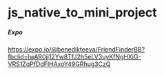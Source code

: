 # js_native_to_mini_project

##### Expo  
https://expo.io/@benedikteeva/FriendFinderBB?fbclid=IwAR0jj12Yw8TfJ2h5eLV3uyKfNgHXiG-VRS1ZqPfDdFIHAxoY49GRhug3CzQ  
